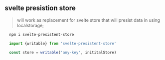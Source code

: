 ## svelte presistion store

> will work as replacement for svelte store that will presist data in using localstorage;

```javascript
  npm i svelte-presistent-store

  import {writable} from 'svelte-presistent-store'

  const store = writable('any-key', inititalStore)

```
